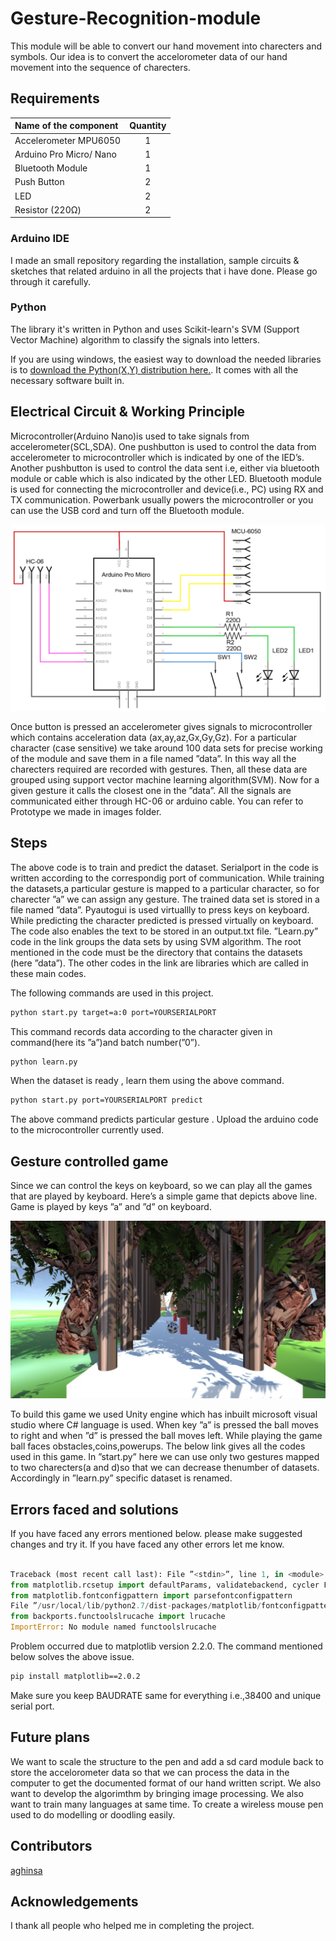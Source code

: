 # Gesture-Recognition-module

This module will be able to convert our hand movement into charecters and symbols. Our idea is to convert the accelorometer data of our hand movement into the sequence of charecters.

## Requirements

| Name of the component    | Quantity |
| :----------------------- | :------: |
| Accelerometer MPU6050    |    1     |
| Arduino Pro Micro/ Nano  |    1     |
| Bluetooth Module         |    1     |
| Push Button              |    2     |
| LED                      |    2     |
| Resistor (220Ω)          |    2     |

### Arduino IDE

I made an small repository regarding the installation, sample circuits & sketches that related arduino in all the projects that i have done. Please go through it carefully.

### Python

The library it's written in Python and uses Scikit-learn's SVM (Support Vector Machine) algorithm to classify the signals into letters.

If you are using windows, the easiest way to download the needed libraries is to [download the Python(X,Y) distribution here.](https://python-xy.github.io/). It comes with all the necessary software built in.

## Electrical Circuit & Working Principle

Microcontroller(Arduino Nano)is used to take signals from accelerometer(SCL,SDA). One pushbutton is used to control the data from accelerometer to microcontroller which is indicated by one of the lED’s. Another pushbutton is used to control the data sent i.e, either via bluetooth module or cable which is also indicated by the other LED. Bluetooth module is used for connecting the microcontroller and device(i.e., PC) using RX and TX communication. Powerbank usually powers the microcontroller or you can use the USB cord and turn off the Bluetooth module.

![Circuit](images/circuit.png)

Once button is pressed an accelerometer gives signals to microcontroller which contains acceleration data (ax,ay,az,Gx,Gy,Gz). For a particular character (case sensitive) we take around 100 data sets for precise working of the module and save them in a file named ”data”. In this way all the charecters required are recorded with gestures. Then, all these data are grouped using support vector machine learning algorithm(SVM). Now for a given gesture it calls the closest one in the ”data”. All the signals are communicated either through HC-06 or arduino cable. You can refer to Prototype we made in images folder.

## Steps

The above code is to train and predict the dataset. Serialport in the code is written according to the correspondig port of communication. While training the datasets,a particular gesture is mapped to a particular character, so for charecter ”a” we can assign any gesture. The trained data set is stored in a file named ”data”. Pyautogui is used virtuallly to press keys on keyboard. While predicting the character predicted is pressed virtually on keyboard. The code also enables the text to be stored in an output.txt file. ”Learn.py” code in the link groups the data sets by using SVM algorithm. The root mentioned in the code must be the directory that contains the datasets (here ”data”). The other codes in the link are libraries which are called in these main codes.

The following commands are used in this project.

```bash
python start.py target=a:0 port=YOURSERIALPORT
```

This command records data according to the character given in command(here its ”a”)and batch number(”0”).

```bash
python learn.py
```

When the dataset is ready , learn them using the above command.

```bash
python start.py port=YOURSERIALPORT predict
```

The above command predicts particular gesture . Upload the arduino code to the microcontroller currently used.

## Gesture controlled game

Since we can control the keys on keyboard, so we can play all the games that are played by keyboard. Here’s a simple game that depicts above line. Game is played by keys ”a” and ”d” on keyboard.

![Gesture controlled game](images/game_scene.JPG)

To build this game we used Unity engine which has inbuilt microsoft visual studio where C# language is used. When key ”a” is pressed the ball moves to right and when ”d” is pressed the ball moves left. While playing the game ball faces obstacles,coins,powerups. The below link gives all the codes used in this game. In ”start.py” here we can use only two gestures mapped to two charecters(a and d)so that we can decrease thenumber of datasets. Accordingly in ”learn.py” specific dataset is renamed.

## Errors faced and solutions

If you have faced any errors mentioned below. please make suggested changes and try it. If you have faced any other errors let me know.

```python

Traceback (most recent call last): File ”<stdin>”, line 1, in <module> File ”/usr/local/lib/python2.7/dist-packages/matplotlib/init.py”, line 128, in <module>
from matplotlib.rcsetup import defaultParams, validatebackend, cycler File ”/usr/local/lib/python2.7/dist-packages/matplotlib/rcsetup.py”, line 29, in <module>
from matplotlib.fontconfigpattern import parsefontconfigpattern
File ”/usr/local/lib/python2.7/dist-packages/matplotlib/fontconfigpattern.py”, line 32, in <module>
from backports.functoolslrucache import lrucache
ImportError: No module named functoolslrucache
```

Problem occurred due to matplotlib version 2.2.0. The command mentioned below solves the above issue.

```bash
pip install matplotlib==2.0.2
```

Make sure you keep BAUDRATE same for everything i.e.,38400 and unique serial port.

## Future plans

We want to scale the structure to the pen and add a sd card module back to store the accelorometer data so that we can process the data in the computer to get the documented format of our hand written script. We also want to develop the algorimthm by bringing image processing. We also want to train many languages at same time. To create a wireless mouse pen used to do modelling or doodling easily.

## Contributors

[aghinsa](https://github.com/aghinsa)

## Acknowledgements

I thank all people who helped me in completing the project.
